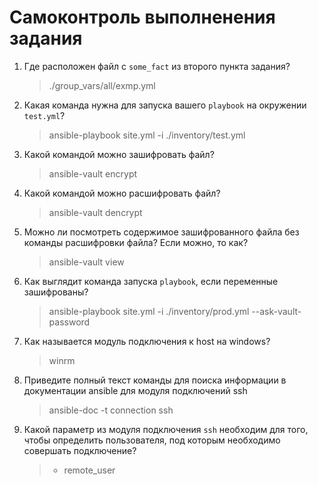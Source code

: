 # Самоконтроль выполненения задания

1. Где расположен файл с `some_fact` из второго пункта задания?
    > ./group_vars/all/exmp.yml
2. Какая команда нужна для запуска вашего `playbook` на окружении `test.yml`?
    > ansible-playbook site.yml -i ./inventory/test.yml
3. Какой командой можно зашифровать файл?
    > ansible-vault encrypt <file-path>
4. Какой командой можно расшифровать файл?
    > ansible-vault dencrypt <file-path>
5. Можно ли посмотреть содержимое зашифрованного файла без команды расшифровки файла? Если можно, то как?
    > ansible-vault view <file-path> 
6. Как выглядит команда запуска `playbook`, если переменные зашифрованы?
    > ansible-playbook site.yml -i ./inventory/prod.yml --ask-vault-password
7. Как называется модуль подключения к host на windows?
    > winrm
8. Приведите полный текст команды для поиска информации в документации ansible для модуля подключений ssh
    > ansible-doc -t connection ssh
9. Какой параметр из модуля подключения `ssh` необходим для того, чтобы определить пользователя, под которым необходимо совершать подключение?
    > - remote_user